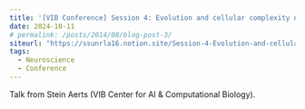 ```yaml
---
title: '[VIB Conference] Session 4: Evolution and cellular complexity of the brain'
date: 2024-10-11
# permalink: /posts/2014/08/blog-post-3/
siteurl: "https://ssunrla16.notion.site/Session-4-Evolution-and-cellular-complexity-of-the-brain-1422e869bf9d802ea03ae15222cc98b5?pvs=4"
tags:
  - Neuroscience
  - Conference
---
```


Talk from Stein Aerts (VIB Center for AI & Computational Biology).
